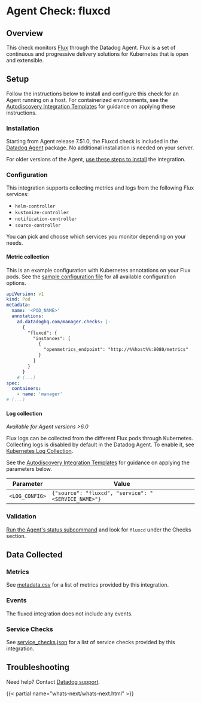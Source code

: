# Agent Check: fluxcd

## Overview

This check monitors [Flux][1] through the Datadog Agent. Flux is a set of continuous and progressive delivery solutions for Kubernetes that is open and extensible.

## Setup

Follow the instructions below to install and configure this check for an Agent running on a host. For containerized environments, see the [Autodiscovery Integration Templates][3] for guidance on applying these instructions.

### Installation

Starting from Agent release 7.51.0, the Fluxcd check is included in the [Datadog Agent][2] package. No additional installation is needed on your server.

For older versions of the Agent, [use these steps to install][10] the integration.


### Configuration

This integration supports collecting metrics and logs from the following Flux services:

- `helm-controller`
- `kustomize-controller`
- `notification-controller`
- `source-controller`

You can pick and choose which services you monitor depending on your needs.

#### Metric collection

This is an example configuration with Kubernetes annotations on your Flux pods. See the [sample configuration file][4] for all available configuration options.

```yaml
apiVersion: v1
kind: Pod
metadata:
  name: '<POD_NAME>'
  annotations:
    ad.datadoghq.com/manager.checks: |-
      {
        "fluxcd": {
          "instances": [
            {
              "openmetrics_endpoint": "http://%%host%%:8080/metrics"
            }
          ]
        }
      }
    # (...)
spec:
  containers:
    - name: 'manager'
# (...)
```

#### Log collection

_Available for Agent versions >6.0_

Flux logs can be collected from the different Flux pods through Kubernetes. Collecting logs is disabled by default in the Datadog Agent. To enable it, see [Kubernetes Log Collection][12].

See the [Autodiscovery Integration Templates][3] for guidance on applying the parameters below.

| Parameter      | Value                                                   |
| -------------- | ------------------------------------------------------- |
| `<LOG_CONFIG>` | `{"source": "fluxcd", "service": "<SERVICE_NAME>"}`  |

### Validation

[Run the Agent's status subcommand][6] and look for `fluxcd` under the Checks section.

## Data Collected

### Metrics

See [metadata.csv][7] for a list of metrics provided by this integration.

### Events

The fluxcd integration does not include any events.

### Service Checks

See [service_checks.json][8] for a list of service checks provided by this integration.

## Troubleshooting

Need help? Contact [Datadog support][9].

{{< partial name="whats-next/whats-next.html" >}}

[1]: https://fluxcd.io/
[2]: https://app.datadoghq.com/account/settings/agent/latest
[3]: https://docs.datadoghq.com/agent/kubernetes/integrations/
[4]: https://github.com/DataDog/integrations-core/blob/7.51.x/fluxcd/datadog_checks/fluxcd/data/conf.yaml.example
[5]: https://docs.datadoghq.com/agent/guide/agent-commands/#start-stop-and-restart-the-agent
[6]: https://docs.datadoghq.com/agent/guide/agent-commands/#agent-status-and-information
[7]: https://github.com/DataDog/integrations-core/blob/master/fluxcd/metadata.csv
[8]: https://github.com/DataDog/integrations-core/blob/master/fluxcd/assets/service_checks.json
[9]: https://docs.datadoghq.com/help/
[10]: https://docs.datadoghq.com/agent/guide/use-community-integrations/?tab=agentv721v621#installation
[11]: https://www.datadoghq.com/blog/container-native-integrations/#cicd-with-flux
[12]: https://docs.datadoghq.com/agent/kubernetes/log/
